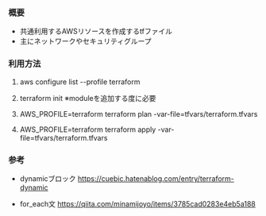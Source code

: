 ### 概要
* 共通利用するAWSリソースを作成するtfファイル
* 主にネットワークやセキュリティグループ

### 利用方法
1. aws configure list --profile terraform

2. terraform init ※moduleを追加する度に必要

3. AWS_PROFILE=terraform terraform plan -var-file=tfvars/terraform.tfvars

4. AWS_PROFILE=terraform terraform apply -var-file=tfvars/terraform.tfvars

### 参考
* dynamicブロック
https://cuebic.hatenablog.com/entry/terraform-dynamic

* for_each文
https://qiita.com/minamijoyo/items/3785cad0283e4eb5a188

